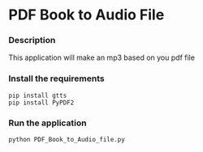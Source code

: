 # PDF Book to Audio File

### Description
This application will make an mp3 based on you pdf file

### Install the requirements
```
pip install gtts
pip install PyPDF2
```
### Run the application
```
python PDF_Book_to_Audio_file.py
```
